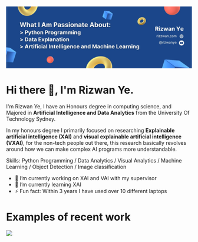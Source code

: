 
![Feel Free To Check Out My Projects Below!](https://github.com/Rizwanye/rizwanye/blob/main/Banner%20Image.jpg?raw=true)
# Hi there 👋, I'm Rizwan Ye.
I'm Rizwan Ye, I have an Honours degree in computing science, and Majored in **Artificial Intelligence and Data Analytics** from the University Of Technology Sydney. 

In my honours degree I primarily focused on researching **Explainable artificial intelligence (XAI)** and **visual explainable artificial intelligence (VXAI)**, for the non-tech people out there, this research basically revolves around how we can make complex AI programs more understandable.

Skills: Python Programming / Data Analytics / Visual Analytics / Machine Learning / Object Detection / Image classification

- 🔭 I’m currently working on XAI and VAI with my supervisor 
- 🌱 I’m currently learning XAI 
- ⚡ Fun fact: Within 3 years I have used over 10 different laptops

# Examples of recent work
<img src="https://github.com/Rizwanye/rizwanye/blob/main/project1.gif" width = "256" />


